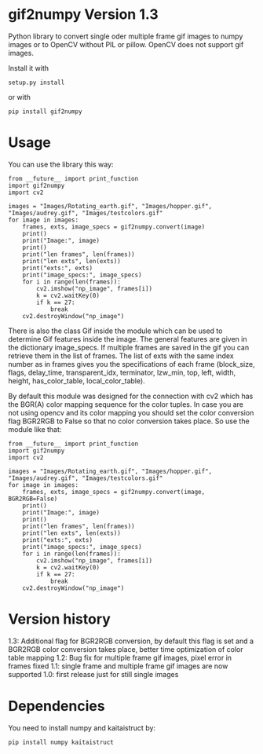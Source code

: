 # gif2numpy Version 1.3
Python library to convert single oder multiple frame gif images to numpy images or to OpenCV without PIL or pillow. OpenCV does not support gif images.

Install it with 

    setup.py install
    
or with

    pip install gif2numpy
    
# Usage

You can use the library this way:

    from __future__ import print_function
    import gif2numpy
    import cv2
    
    images = "Images/Rotating_earth.gif", "Images/hopper.gif", "Images/audrey.gif", "Images/testcolors.gif"
    for image in images:
        frames, exts, image_specs = gif2numpy.convert(image)
        print()
        print("Image:", image)
        print()
        print("len frames", len(frames))
        print("len exts", len(exts))
        print("exts:", exts)
        print("image_specs:", image_specs)
        for i in range(len(frames)):
            cv2.imshow("np_image", frames[i])
            k = cv2.waitKey(0)
            if k == 27:
                break
        cv2.destroyWindow("np_image")
	
There is also the class Gif inside the module which can be used to determine Gif features inside the image.
The general features are given in the dictionary image_specs.
If multiple frames are saved in the gif you can retrieve them in the list of frames. The list of exts with the same index number as in frames gives you the specifications of each frame (block_size, flags, delay_time, transparent_idx, terminator, lzw_min, 
top, left, width, height, has_color_table, local_color_table).

By default this module was designed for the connection with cv2 which has the BGR(A) color mapping sequence for the color tuples. In case you are not using opencv and its color mapping you should set the color conversion flag BGR2RGB to False so that no color conversion takes place. So use the module like that:

    from __future__ import print_function
    import gif2numpy
    import cv2
    
    images = "Images/Rotating_earth.gif", "Images/hopper.gif", "Images/audrey.gif", "Images/testcolors.gif"
    for image in images:
        frames, exts, image_specs = gif2numpy.convert(image, BGR2RGB=False)
        print()
        print("Image:", image)
        print()
        print("len frames", len(frames))
        print("len exts", len(exts))
        print("exts:", exts)
        print("image_specs:", image_specs)
        for i in range(len(frames)):
            cv2.imshow("np_image", frames[i])
            k = cv2.waitKey(0)
            if k == 27:
                break
        cv2.destroyWindow("np_image")

# Version history

1.3: Additional flag for BGR2RGB conversion, by default this flag is set and a BGR2RGB color conversion takes place, better time optimization of color table mapping
1.2: Bug fix for multiple frame gif images, pixel error in frames fixed
1.1: single frame and multiple frame gif images are now supported
1.0: first release just for still single images

# Dependencies

You need to install numpy and kaitaistruct by:

    pip install numpy kaitaistruct
